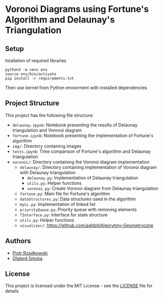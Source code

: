 # Voronoi Diagrams using Fortune's Algorithm and Delaunay's Triangulation

## Setup
Intallation of required libraries
```
python3 -m venv env
source env/bin/activate
pip install -r requirements.txt
```
Then use kernel from Python enviorment with installed dependencies

## Project Structure

This project has the following file structure:

- `delaunay.ipynb`: Notebook presenting the results of Delaunay triangulation and Voronoi diagram
- `fortune.ipynb`: Notebook presenting the implementation of Fortune's algorithm
- `img/`: Directory containing images
- `tests.ipynb`: Time comparison of Fortune's algorithm and Delaunay triangulation
- `voronoi/`: Directory containing the Voronoi diagram implementation
  - `delaunay/`: Directory containing implementation of Voronoi diagram with Delaunay triangulation
    - `delaunay.py`: Implementation of Delaunay triangulation
    - `utils.py`: Helper functions
    - `voronoi.py`: Create Voronoi diagram from Delaunay triangulation
  - `fortune.py`: Main file for Fortune's algorithm
  - `dataStructures.py`: Data structures used in the algorithm
  - `myLL.py`: Implementation of linked list
  - `priorityQueue.py`: Priority queue with removing elements
  - `TInterface.py`: Interface for state structure
  - `utils.py`: Helper functions
  - `visualizer/`: https://github.com/aghbit/Algorytmy-Geometryczne

## Authors

- [Piotr Rzadkowski](https://github.com/ReptilianEye)
- [Olgierd Smyka](https://github.com/OlGierd03)

## License

This project is licensed under the MIT License - see the [LICENSE](LICENSE) file for details